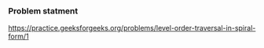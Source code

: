 ### Problem statment
https://practice.geeksforgeeks.org/problems/level-order-traversal-in-spiral-form/1